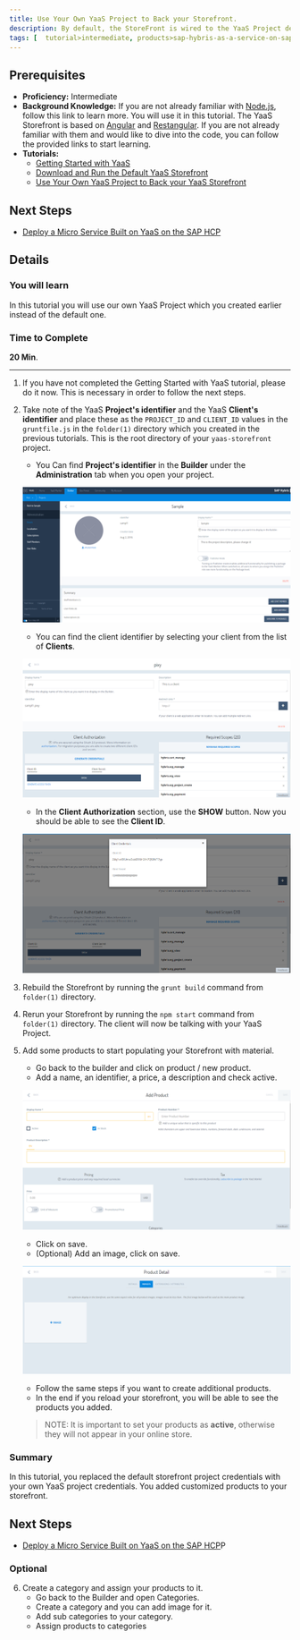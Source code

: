 ```yaml
---
title: Use Your Own YaaS Project to Back your Storefront.
description: By default, the StoreFront is wired to the YaaS Project default project (created by the StoreFront's own Team). This default project has already been wired up and populated with the Products (and Services) that you can browse. You will now use our own YaaS Project which you created earlier instead of the default one.
tags: [  tutorial>intermediate, products>sap-hybris-as-a-service-on-sap-hana-cloud-platform>sap-hybris-as-a-service-on-sap-hana-cloud-platform ]
---
```

## Prerequisites  
 - **Proficiency:** Intermediate
 - **Background Knowledge:** If you are not already familiar with [Node.js](https://www.youtube.com/watch?v=pU9Q6oiQNd0), follow this link to learn more. You will use it in this tutorial. The YaaS Storefront is based on  [Angular](https://docs.angularjs.org/guide/directive) and [Restangular](https://github.com/mgonto/restangular#starter-guide). If you are not already familiar with them and would like to dive into the code, you can follow the provided links to start learning.
 - **Tutorials:**
    - [Getting Started with YaaS](http://go.sap.com/developer/tutorials/yaas-getting-started.html)
    - [Download and Run the Default YaaS Storefront](http://go.sap.com/developer/tutorials/yaas-download-run-default-storefront.html)
    - [Use Your Own YaaS Project to Back your YaaS Storefront](http://go.sap.com/developer/tutorials/yaas-create-project-backing-storefront.html)

## Next Steps
 - [Deploy a Micro Service Built on YaaS on the SAP HCP](http://go.sap.com/developer/tutorials/yaas-deploy-run-microservice-cloud.html)

## Details
### You will learn  
In this tutorial you will use our own YaaS Project which you created earlier instead of the default one.

### Time to Complete
**20 Min**.

---

1. If you have not completed the Getting Started with YaaS tutorial, please do it now. This is necessary in order to follow the next steps.   

2. Take note of the YaaS **Project's identifier** and the YaaS **Client's identifier** and place these as the `PROJECT_ID` and `CLIENT_ID` values in the `gruntfile.js` in the `folder(1)` directory which you created in the previous tutorials. This is the root directory of your `yaas-storefront` project.
    - You Can find **Project's identifier** in the **Builder** under the **Administration** tab when you open your project.

    ![Project Identifier](project-identifier.PNG)

    - You can find the client identifier by selecting your client from the list of **Clients**.

    ![Client Credentials](client-credentials.PNG)

    - In the **Client Authorization** section, use the **SHOW** button. Now you should be able to see the **Client ID**.

    ![Show Credentials](show-credentials.PNG)

3. Rebuild the Storefront by running the `grunt build` command from `folder(1)` directory.

4. Rerun your Storefront by running the `npm start` command from `folder(1)` directory. The client will now be talking with your YaaS Project.

5. Add some products to start populating your Storefront with material.
    - Go back to the builder and click on product / new product.
    - Add a name, an identifier, a price, a description and check active.

    ![Add Product](add-product.PNG)

    - Click on save.
    - (Optional) Add an image, click on save.

    ![Add Image](add-image-to-product.PNG)

    - Follow the same steps if you want to create additional products.
    - In the end if you reload your storefront, you will be able to see the products you added.

    > NOTE: It is important to set your products as **active**, otherwise they will not appear in your online store.

### Summary
In this tutorial, you replaced the default storefront project credentials with your own YaaS project credentials. You added customized products to your storefront.    

## Next Steps
 - [Deploy a Micro Service Built on YaaS on the SAP HCP](http://go.sap.com/developer/tutorials/yaas-deploy-run-microservice-cloud.html)P

### Optional
6. Create a category and assign your products to it.
    - Go back to the Builder and open Categories.
    - Create a category and you can add image for it.
    - Add sub categories to your category.
    - Assign products to categories
